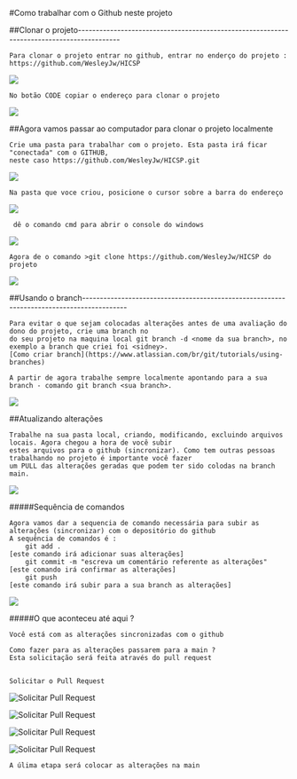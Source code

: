 #Como trabalhar com o Github neste projeto

##Clonar o projeto------------------------------------------------------------------------------------------

    Para clonar o projeto entrar no github, entrar no enderço do projeto : https://github.com/WesleyJw/HICSP
![](https://github.com/WesleyJw/HICSP/blob/sidney/img/git/TelaInicial.PNG)

    No botão CODE copiar o endereço para clonar o projeto
![](https://github.com/WesleyJw/HICSP/blob/sidney/img/git/TelaClone.PNG)


##Agora vamos passar ao computador para clonar o projeto localmente

    Crie uma pasta para trabalhar com o projeto. Esta pasta irá ficar "conectada" com o GITHUB, 
    neste caso https://github.com/WesleyJw/HICSP.git
![](https://github.com/WesleyJw/HICSP/blob/sidney/img/git/criarPastaGit.PNG)

    Na pasta que voce criou, posicione o cursor sobre a barra do endereço
![](https://github.com/WesleyJw/HICSP/blob/sidney/img/git/PosicionaNaPasta.PNG)    

     dê o comando cmd para abrir o console do windows
![](https://github.com/WesleyJw/HICSP/blob/sidney/img/git/cmdNaPasta.PNG)   

    Agora de o comando >git clone https://github.com/WesleyJw/HICSP do projeto
![](https://github.com/WesleyJw/HICSP/blob/sidney/img/git/cmdNaPasta.PNG)


##Usando o branch------------------------------------------------------------------------------------------

    Para evitar o que sejam colocadas alterações antes de uma avaliação do dono do projeto, crie uma branch no 
    do seu projeto na maquina local git branch -d <nome da sua branch>, no exemplo a branch que criei foi <sidney>.
    [Como criar branch](https://www.atlassian.com/br/git/tutorials/using-branches)
    
    A partir de agora trabalhe sempre localmente apontando para a sua branch - comando git branch <sua branch>.
![](https://github.com/WesleyJw/HICSP/blob/sidney/img/git/gitBranch.PNG)    
    

##Atualizando alterações
    
    Trabalhe na sua pasta local, criando, modificando, excluindo arquivos locais. Agora chegou a hora de você subir 
    estes arquivos para o github (sincronizar). Como tem outras pessoas trabalhando no projeto é importante você fazer 
    um PULL das alterações geradas que podem ter sido colodas na branch main.
    
![](https://github.com/WesleyJw/HICSP/blob/sidney/img/git/gitPullcomNovosArquivos.PNG)    
    

#####Sequência de comandos

    Agora vamos dar a sequencia de comando necessária para subir as alterações (sincronizar) com o depositório do github
    A sequência de comandos é :
        git add .                                                       [este comando irá adicionar suas alterações]           
        git commit -m "escreva um comentário referente as alterações"   [este comando irá confirmar as alterações]
        git push                                                        [este comando irá subir para a sua branch as alterações]
   
![](https://github.com/WesleyJw/HICSP/blob/sidney/img/git/novasAlteracoes.PNG)

#####O que aconteceu até aqui ?

    Você está com as alterações sincronizadas com o github
    
    Como fazer para as alterações passarem para a main ?
    Esta solicitação será feita através do pull request
    

    Solicitar o Pull Request
![](https://github.com/WesleyJw/HICSP/blob/sidney/img/git/solicitarPullRequest.PNG "Solicitar Pull Request")

![](https://github.com/WesleyJw/HICSP/blob/sidney/img/git/solicitarPullRequest1.PNG "Solicitar Pull Request")

![](https://github.com/WesleyJw/HICSP/blob/sidney/img/git/solicitarPullRequest2.PNG "Solicitar Pull Request")

![](https://github.com/WesleyJw/HICSP/blob/sidney/img/git/solicitarPullRequest3.PNG "Solicitar Pull Request")

    A úlima etapa será colocar as alterações na main
    
    
    
    
    
    
    
    
    
    
